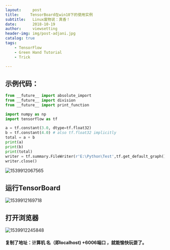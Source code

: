 ```yaml
---
layout:     post
title:     TensorBoard在win10下的使用实例
subtitle:   Linux废物说：真香！
date:       2018-10-19
author:     viewsetting
header-img: img/post-adjani.jpg
catalog: true
tags:
    - TensorFlow
    - Green Hand Tutorial
    - Trick
    
---
```


## 示例代码：

```python
from __future__ import absolute_import
from __future__ import division
from __future__ import print_function

import numpy as np
import tensorflow as tf

a = tf.constant(3.0, dtype=tf.float32)
b = tf.constant(4.0) # also tf.float32 implicitly
total = a + b
print(a)
print(b)
print(total)
writer = tf.summary.FileWriter(r'E:\Python\Test',tf.get_default_graph())
writer.close()
```

![1539912067565](/img/2018-10-19/pycharm.png)



## 运行TensorBoard

![1539912169718](/img/2018-10-19/cmd.png)



## 打开浏览器

![1539912245848](/img/2018-10-19/tfb.png)



#### 复制了地址：计算机 名（即localhost) +6006端口 ，就能愉快玩耍了。 

